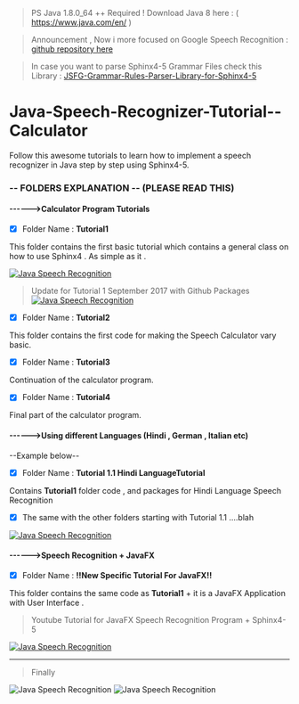 
> PS Java 1.8.0_64 ++ Required ! Download Java 8 here : ( https://www.java.com/en/ )

> Announcement , Now i more focused on Google Speech Recognition : [github repository here](https://github.com/goxr3plus/Java-Google-Speech-Recognizer)

> In case you want to parse Sphinx4-5 Grammar Files check this Library :  [JSFG-Grammar-Rules-Parser-Library-for-Sphinx4-5](https://github.com/goxr3plus/JSFG-Grammar-Rules-Parser-Library-for-Sphinx4-5)

# Java-Speech-Recognizer-Tutorial--Calculator

Follow this awesome tutorials to learn how to implement a speech recognizer in Java step by step using Sphinx4-5.



### -- FOLDERS EXPLANATION -- (PLEASE READ THIS) 

#### ------>Calculator Program Tutorials

- [x] Folder Name : **Tutorial1**

This folder contains the first basic tutorial which contains a general class on how to use Sphinx4 . As simple as it .

[![Java Speech Recognition](http://img.youtube.com/vi/R8vsXKFTee0/0.jpg)](https://www.youtube.com/watch?v=R8vsXKFTee0)

> Update for Tutorial 1 September 2017 with Github Packages
[![Java Speech Recognition](http://img.youtube.com/vi/NwnGJD6OWWQ/0.jpg)](https://www.youtube.com/watch?v=NwnGJD6OWWQ)

- [x] Folder Name : **Tutorial2**

This folder contains the first code for making the Speech Calculator vary basic.

- [x] Folder Name : **Tutorial3**

Continuation of the calculator program.

- [x] Folder Name : **Tutorial4**

Final part of the calculator program.

#### ------>Using different Languages (Hindi , German , Italian etc)

--Example below--

- [x] Folder Name : **Tutorial 1.1 Hindi LanguageTutorial**

Contains **Tutorial1** folder code , and packages for Hindi Language Speech Recognition

- [x] The same with the other folders starting with Tutorial 1.1 ....blah 

[![Java Speech Recognition](http://img.youtube.com/vi/7EGveeafVEw/0.jpg)](https://www.youtube.com/watch?v=7EGveeafVEw)

#### ------>Speech Recognition + JavaFX

- [x] Folder Name : **!!New Specific Tutorial For JavaFX!!**

This folder contains the same code as **Tutorial1** + it is a JavaFX Application with User Interface .

> Youtube Tutorial for JavaFX Speech Recognition Program + Sphinx4-5

[![Java Speech Recognition](http://img.youtube.com/vi/q19_3i4Z_Cs/0.jpg)](https://www.youtube.com/watch?v=q19_3i4Z_Cs)

---

> Finally 

![Java Speech Recognition](https://github.com/goxr3plus/Java-Speech-Recognizer-Tutorial--Calculator/blob/master/ScreenShot10312.png)
![Java Speech Recognition](https://github.com/goxr3plus/Java-Speech-Recognizer-Tutorial--Calculator/blob/master/ScreenShot43302.png)
